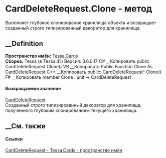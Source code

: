 # CardDeleteRequest.Clone - метод
Выполняет глубокое клонирование хранилища объекта и возвращает созданный
строго типизированный декоратор для хранилища.
## __Definition
 **Пространство имён:** [Tessa.Cards](N_Tessa_Cards.htm)  
 **Сборка:** Tessa (в Tessa.dll) Версия: 3.6.0.17
C# __Копировать
     public CardDeleteRequest Clone()
VB __Копировать
     Public Function Clone As CardDeleteRequest
C++ __Копировать
     public:
    CardDeleteRequest^ Clone()
F# __Копировать
     member Clone : unit -> CardDeleteRequest 
#### Возвращаемое значение
[CardDeleteRequest](T_Tessa_Cards_CardDeleteRequest.htm)  
Созданный строго типизированный декоратор для хранилища, полученного глубоким
клонированием текущего хранилища.
## __См. также
#### Ссылки
[CardDeleteRequest - ](T_Tessa_Cards_CardDeleteRequest.htm)
[Tessa.Cards - пространство имён](N_Tessa_Cards.htm)
